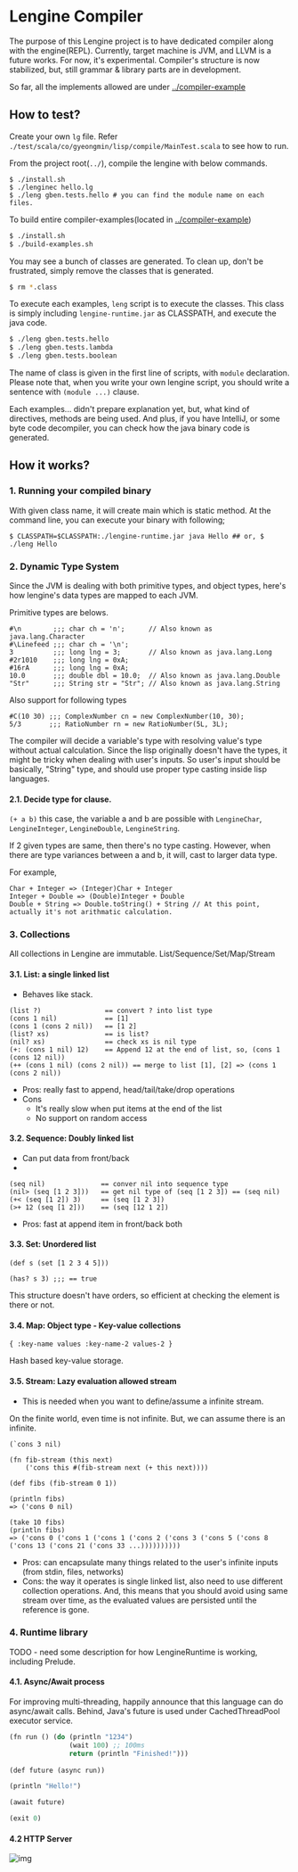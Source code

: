 # Lengine Compiler

The purpose of this Lengine project is to have dedicated compiler along with the engine(REPL).
Currently, target machine is JVM, and LLVM is a future works.
For now, it's experimental. Compiler's structure is now stabilized, but, still grammar & library parts are in development.

So far, all the implements allowed are under [../compiler-example](https://github.com/gkm2164/lengine/tree/master/compile-example)

## How to test?

Create your own `lg` file. 
Refer `./test/scala/co/gyeongmin/lisp/compile/MainTest.scala` to see how to run.

From the project root(`../`), compile the lengine with below commands.

```shell
$ ./install.sh
$ ./lenginec hello.lg
$ ./leng gben.tests.hello # you can find the module name on each files. 
```

To build entire compiler-examples(located in [../compiler-example](https://github.com/gkm2164/lengine/tree/master/compile-example))

```bash
$ ./install.sh
$ ./build-examples.sh
```

You may see a bunch of classes are generated. To clean up, don't be frustrated, simply remove the classes that is
generated.

```bash
$ rm *.class
```

To execute each examples, `leng` script is to execute the classes. This class is simply including `lengine-runtime.jar`
as CLASSPATH, and execute the java code.

```bash
$ ./leng gben.tests.hello
$ ./leng gben.tests.lambda
$ ./leng gben.tests.boolean
```

The name of class is given in the first line of scripts, with `module` declaration.
Please note that, when you write your own lengine script, you should write a sentence with `(module ...)` clause.

Each examples... didn't prepare explanation yet, but, what kind of directives, methods are being used.
And plus, if you have IntelliJ, or some byte code decompiler, you can check how the java binary code is generated.

## How it works?

### 1. Running your compiled binary

With given class name, it will create main which is static method. At the command line, you can execute your binary with
following;

`$ CLASSPATH=$CLASSPATH:./lengine-runtime.jar java Hello ## or, $ ./leng Hello`

### 2. Dynamic Type System

Since the JVM is dealing with both primitive types, and object types, here's how lengine's data types are mapped to each
JVM.

Primitive types are belows.
```
#\n        ;;; char ch = 'n';      // Also known as java.lang.Character
#\Linefeed ;;; char ch = '\n';
3          ;;; long lng = 3;       // Also known as java.lang.Long
#2r1010    ;;; long lng = 0xA;
#16rA      ;;; long lng = 0xA;
10.0       ;;; double dbl = 10.0;  // Also known as java.lang.Double
"Str"      ;;; String str = "Str"; // Also known as java.lang.String
```

Also support for following types
```
#C(10 30) ;;; ComplexNumber cn = new ComplexNumber(10, 30);
5/3       ;;; RatioNumber rn = new RatioNumber(5L, 3L);
```

The compiler will decide a variable's type with resolving value's type without actual calculation.
Since the lisp originally doesn't have the types, it might be tricky when dealing with user's inputs.
So user's input should be basically, "String" type, and should use proper type casting inside lisp languages.

#### 2.1. Decide type for clause.

`(+ a b)` this case, the variable a and b are possible
with `LengineChar`, `LengineInteger`, `LengineDouble`, `LengineString`.

If 2 given types are same, then there's no type casting. However, when there are type variances between a and b, it
will, cast to larger data type.

For example,

```
Char + Integer => (Integer)Char + Integer
Integer + Double => (Double)Integer + Double
Double + String => Double.toString() + String // At this point, actually it's not arithmatic calculation.
```

### 3. Collections

All collections in Lengine are immutable.
List/Sequence/Set/Map/Stream

#### 3.1. List: a single linked list
- Behaves like stack. 

```lengine
(list ?)                == convert ? into list type
(cons 1 nil)            == [1]
(cons 1 (cons 2 nil))   == [1 2]
(list? xs)              == is list?
(nil? xs)               == check xs is nil type
(+: (cons 1 nil) 12)    == Append 12 at the end of list, so, (cons 1 (cons 12 nil))
(++ (cons 1 nil) (cons 2 nil)) == merge to list [1], [2] => (cons 1 (cons 2 nil))
```
- Pros: really fast to append, head/tail/take/drop operations
- Cons
  - It's really slow when put items at the end of the list
  - No support on random access

#### 3.2. Sequence: Doubly linked list
- Can put data from front/back
- 
```lengine
(seq nil)              == conver nil into sequence type
(nil> (seq [1 2 3]))   == get nil type of (seq [1 2 3]) == (seq nil)
(+< (seq [1 2]) 3)     == (seq [1 2 3])
(>+ 12 (seq [1 2]))    == (seq [12 1 2])
```

- Pros: fast at append item in front/back both

#### 3.3. Set: Unordered list

```lengine
(def s (set [1 2 3 4 5]))

(has? s 3) ;;; == true
```

This structure doesn't have orders, so efficient at checking the element is there or not. 

#### 3.4. Map: Object type - Key-value collections

```lengine
{ :key-name values :key-name-2 values-2 } 
```

Hash based key-value storage.

#### 3.5. Stream: Lazy evaluation allowed stream
- This is needed when you want to define/assume a infinite stream.

On the finite world, even time is not infinite. But, we can assume there is an infinite.
```lengine
(`cons 3 nil)

(fn fib-stream (this next)
    ('cons this #(fib-stream next (+ this next))))
    
(def fibs (fib-stream 0 1))

(println fibs)
=> ('cons 0 nil)

(take 10 fibs)
(println fibs)
=> ('cons 0 ('cons 1 ('cons 1 ('cons 2 ('cons 3 ('cons 5 ('cons 8 ('cons 13 ('cons 21 ('cons 33 ...)))))))))) 
```

- Pros: can encapsulate many things related to the user's infinite inputs (from stdin, files, networks)
- Cons: the way it operates is single linked list, also need to use different collection operations. And, this means that you should avoid using same stream over time, as the evaluated values are persisted until the reference is gone.

### 4. Runtime library

TODO - need some description for how LengineRuntime is working, including Prelude.

#### 4.1. Async/Await process

For improving multi-threading, happily announce that this language can do async/await calls.
Behind, Java's future is used under CachedThreadPool executor service.

```lisp
(fn run () (do (println "1234")
               (wait 100) ;; 100ms
               return (println "Finished!")))
               
(def future (async run))

(println "Hello!")

(await future)

(exit 0) 
```

#### 4.2 HTTP Server

![img](https://images.gben.me/images/d1b40b7f-a8e0-4262-8cba-bb31b6e2fa06)
